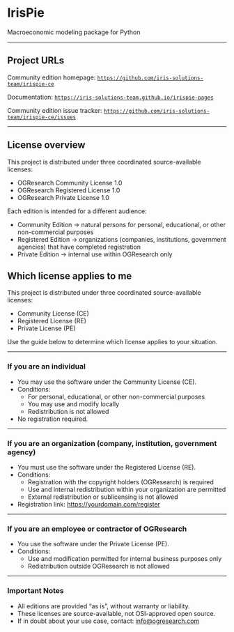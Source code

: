 # IrisPie

Macroeconomic modeling package for Python


---


## Project URLs

Community edition homepage:
[`https://github.com/iris-solutions-team/irispie-ce`](https://github.com/iris-solutions-team/irispie-ce)

Documentation:
[`https://iris-solutions-team.github.io/irispie-pages`](https://iris-solutions-team.github.io/irispie-pages)

Community edition issue tracker:
[`https://github.com/iris-solutions-team/irispie-ce/issues`](https://github.com/iris-solutions-team/irispie-ce/issues)


---


## License overview

This project is distributed under three coordinated source-available licenses:

- OGResearch Community License 1.0
- OGResearch Registered License 1.0
- OGResearch Private License 1.0

Each edition is intended for a different audience:

- Community Edition → natural persons for personal, educational, or
  other non-commercial purposes
- Registered Edition → organizations (companies, institutions,
  government agencies) that have completed registration
- Private Edition → internal use within OGResearch only

## Which license applies to me

This project is distributed under three coordinated source-available licenses:
- Community License (CE)
- Registered License (RE)
- Private License (PE)

Use the guide below to determine which license applies to your situation.

---

### If you are an individual

- You may use the software under the Community License (CE).
- Conditions:
  - For personal, educational, or other non-commercial purposes  
  - You may use and modify locally  
  - Redistribution is not allowed  
- No registration required.

---

### If you are an organization (company, institution, government agency)

- You must use the software under the Registered License (RE).
- Conditions:
  - Registration with the copyright holders (OGResearch) is required  
  - Use and internal redistribution within your organization are permitted  
  - External redistribution or sublicensing is not allowed  
- Registration link: https://yourdomain.com/register

---

### If you are an employee or contractor of OGResearch

- You use the software under the Private License (PE).
- Conditions:
  - Use and modification permitted for internal business purposes only  
  - Redistribution outside OGResearch is not allowed  

---

### Important Notes

- All editions are provided “as is”, without warranty or liability.  
- These licenses are source-available, not OSI-approved open source.  
- If in doubt about your use case, contact: info@ogresearch.com


